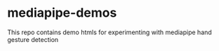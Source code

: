 # mediapipe-demos
This repo contains demo htmls for experimenting with mediapipe hand gesture detection
